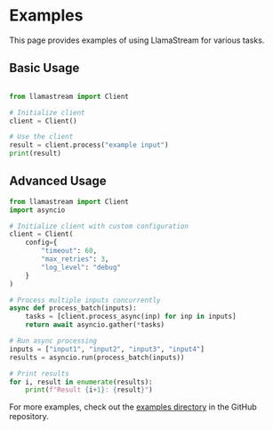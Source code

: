 # Examples

This page provides examples of using LlamaStream for various tasks.

## Basic Usage

```python

from llamastream import Client

# Initialize client
client = Client()

# Use the client
result = client.process("example input")
print(result)
```

## Advanced Usage

```python
from llamastream import Client
import asyncio

# Initialize client with custom configuration
client = Client(
    config={
        "timeout": 60,
        "max_retries": 3,
        "log_level": "debug"
    }
)

# Process multiple inputs concurrently
async def process_batch(inputs):
    tasks = [client.process_async(inp) for inp in inputs]
    return await asyncio.gather(*tasks)

# Run async processing
inputs = ["input1", "input2", "input3", "input4"]
results = asyncio.run(process_batch(inputs))

# Print results
for i, result in enumerate(results):
    print(f"Result {i+1}: {result}")
```

For more examples, check out the [examples directory](https://github.com/llamasearchai/llamastream/tree/main/examples) in the GitHub repository.
